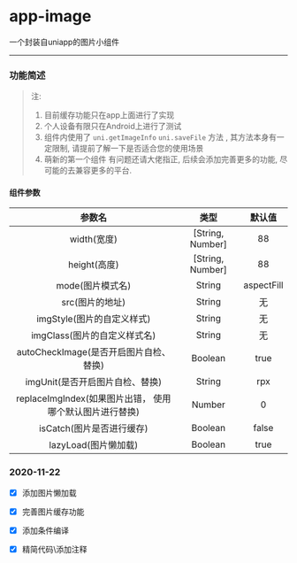 # app-image
一个封装自uniapp的图片小组件

-----------------------

### 功能简述

> 注: 
> 1. 目前缓存功能只在app上面进行了实现
> 2. 个人设备有限只在Android上进行了测试
> 3. 组件内使用了 `uni.getImageInfo` `uni.saveFile` 方法 , 其方法本身有一定限制, 请提前了解一下是否适合您的使用场景
> 4. 萌新的第一个组件 有问题还请大佬指正, 后续会添加完善更多的功能, 尽可能的去兼容更多的平台. 

#### 组件参数

|    参数名    |       类型       | 默认值 |
| :----------: | :--------------: | :----: |
| width(宽度)  | [String, Number] |   88   |
| height(高度) | [String, Number] |   88   |
| mode(图片模式名) |  String |   aspectFill   |
| src(图片的地址) | String |   无   |
| imgStyle(图片的自定义样式) | String |   无   |
| imgClass(图片的自定义样式名) | String |   无   |
| autoCheckImage(是否开启图片自检、替换) | Boolean |   true   |
| imgUnit(是否开启图片自检、替换) | String |   rpx   |
| replaceImgIndex(如果图片出错， 使用哪个默认图片进行替换) | Number |   0   |
| isCatch(图片是否进行缓存) | Boolean |   false   |
| lazyLoad(图片懒加载) | Boolean |   true   |

### 2020-11-22

- [x] 添加图片懒加载
- [x] 完善图片缓存功能
- [x] 添加条件编译
- [x] 精简代码\添加注释

